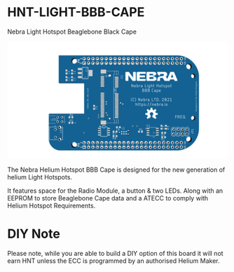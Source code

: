 # HNT-LIGHT-BBB-CAPE
Nebra Light Hotspot Beaglebone Black Cape

![3D Render](HARDWARE/3drender-v1.png)

The Nebra Helium Hotspot BBB Cape is designed for the new generation of helium Light Hotspots.

It features space for the Radio Module, a button & two LEDs. Along with an EEPROM to store Beaglebone Cape data and a ATECC to comply with Helium Hotspot Requirements.

# DIY Note

Please note, while you are able to build a DIY option of this board it will not earn HNT unless the ECC is programmed by an authorised Helium Maker.
